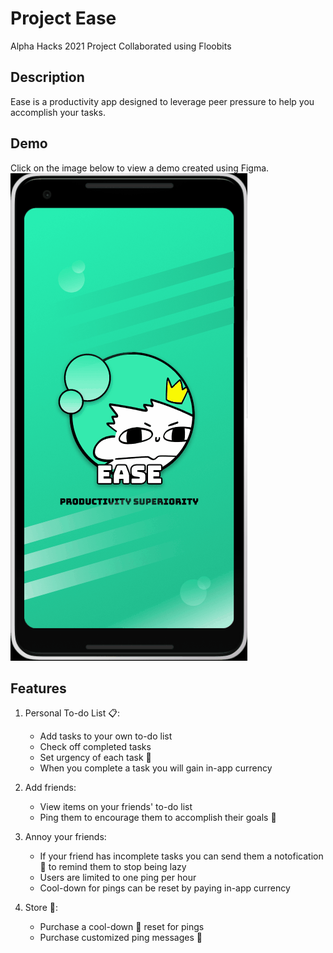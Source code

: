﻿# Project Ease
Alpha Hacks 2021 Project
Collaborated using Floobits

## Description
Ease is a productivity app designed to leverage peer pressure to help you accomplish your tasks.  

## Demo
Click on the image below to view a demo created using Figma.
[![name](https://github.com/Linja82/Project-Ease/blob/master/Screenshots/Ease_Splash.gif)](https://www.figma.com/proto/VcF6febHsmppIk6UrqPyr1/Ease?node-id=11%3A132&scaling=scale-down&page-id=0%3A1)

## Features
1. Personal To-do List 📋:
	- Add tasks to your own to-do list 
	- Check off completed tasks
	- Set urgency of each task 📢  
	- When you complete a task you will gain in-app currency
  
2. Add friends:
	- View items on your friends' to-do list
	- Ping them to encourage them to accomplish their goals 🥅  

3. Annoy your friends:
	- If your friend has incomplete tasks you can send them a notofication 🔔 to remind them to stop being lazy
	- Users are limited to one ping per hour
	- Cool-down for pings can be reset by paying in-app currency

4. Store 🧧:
	- Purchase a cool-down 🧊 reset for pings
	- Purchase customized ping messages 📧